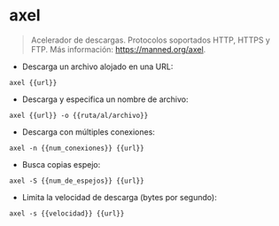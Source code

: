 # axel

> Acelerador de descargas.
> Protocolos soportados HTTP, HTTPS y FTP.
> Más información: <https://manned.org/axel>.

- Descarga un archivo alojado en una URL:

`axel {{url}}`

- Descarga y especifica un nombre de archivo:

`axel {{url}} -o {{ruta/al/archivo}}`

- Descarga con múltiples conexiones:

`axel -n {{num_conexiones}} {{url}}`

- Busca copias espejo:

`axel -S {{num_de_espejos}} {{url}}`

- Limita la velocidad de descarga (bytes por segundo):

`axel -s {{velocidad}} {{url}}`
